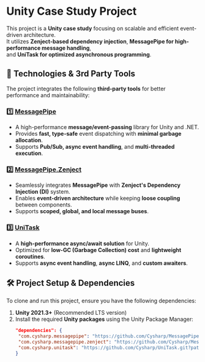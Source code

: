 # Unity Case Study Project

This project is a **Unity case study** focusing on scalable and efficient event-driven architecture.  
It utilizes **Zenject-based dependency injection**, **MessagePipe for high-performance message handling**,  
and **UniTask for optimized asynchronous programming**.

## 🚀 **Technologies & 3rd Party Tools**
The project integrates the following **third-party tools** for better performance and maintainability:

### **1️⃣ [MessagePipe](https://github.com/Cysharp/MessagePipe)**
- A high-performance **message/event-passing** library for Unity and .NET.  
- Provides **fast, type-safe** event dispatching with **minimal garbage allocation**.  
- Supports **Pub/Sub, async event handling**, and **multi-threaded execution**.

### **2️⃣ [MessagePipe.Zenject](https://github.com/Cysharp/MessagePipe)**
- Seamlessly integrates **MessagePipe** with **Zenject's Dependency Injection (DI)** system.
- Enables **event-driven architecture** while keeping **loose coupling** between components.
- Supports **scoped, global, and local message buses**.

### **3️⃣ [UniTask](https://github.com/Cysharp/UniTask)**
- A **high-performance async/await solution** for Unity.
- Optimized for **low-GC (Garbage Collection) cost** and **lightweight coroutines**.
- Supports **async event handling**, **async LINQ**, and **custom awaiters**.

## 🛠 **Project Setup & Dependencies**
To clone and run this project, ensure you have the following dependencies:

1. **Unity 2021.3+** (Recommended LTS version)
2. Install the required **Unity packages** using the Unity Package Manager:
   ```json
   "dependencies": {
    "com.cysharp.messagepipe": "https://github.com/Cysharp/MessagePipe.git?path=src/MessagePipe.Unity/Assets/Plugins/MessagePipe",
    "com.cysharp.messagepipe.zenject": "https://github.com/Cysharp/MessagePipe.git?path=src/MessagePipe.Unity/Assets/Plugins/MessagePipe.Zenject",
    "com.cysharp.unitask": "https://github.com/Cysharp/UniTask.git?path=src/UniTask/Assets/Plugins/UniTask",
   }
